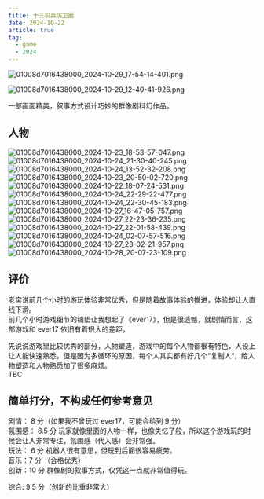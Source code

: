```yaml
---
title: 十三机兵防卫圈
date: 2024-10-22
article: true
tag:
  - game
  - 2024
---
```

![01008d7016438000_2024-10-29_17-54-14-401.png](https://oss.naglfar28.com/naglfar28/202410291755619.png)

![01008d7016438000_2024-10-29_12-40-41-926.png](https://oss.naglfar28.com/naglfar28/202410291531734.png)

一部画面精美，叙事方式设计巧妙的群像剧科幻作品。
## 人物
![01008d7016438000_2024-10-23_18-53-57-047.png](https://oss.naglfar28.com/naglfar28/202410241617256.png)  
![01008d7016438000_2024-10-24_21-30-40-245.png](https://oss.naglfar28.com/naglfar28/202410261623676.png)  
![01008d7016438000_2024-10-24_13-52-32-208.png](https://oss.naglfar28.com/naglfar28/202410241727345.png)  
![01008d7016438000_2024-10-23_20-50-02-720.png](https://oss.naglfar28.com/naglfar28/202410241645116.png)  
![01008d7016438000_2024-10-22_18-07-24-531.png](https://oss.naglfar28.com/naglfar28/202410241645056.png)  
![01008d7016438000_2024-10-24_22-29-22-477.png](https://oss.naglfar28.com/naglfar28/202410261622611.png)  
![01008d7016438000_2024-10-24_22-30-45-183.png](https://oss.naglfar28.com/naglfar28/202410261658141.png)  
![01008d7016438000_2024-10-27_16-47-05-757.png](https://oss.naglfar28.com/naglfar28/202410281948470.png)  
![01008d7016438000_2024-10-27_22-23-36-235.png](https://oss.naglfar28.com/naglfar28/202410281948678.png)  
![01008d7016438000_2024-10-27_22-01-58-439.png](https://oss.naglfar28.com/naglfar28/202410281949024.png)  
![01008d7016438000_2024-10-24_02-07-57-516.png](https://oss.naglfar28.com/naglfar28/202410281949630.png)  
![01008d7016438000_2024-10-27_23-02-21-957.png](https://oss.naglfar28.com/naglfar28/202410281950540.png)  
![01008d7016438000_2024-10-28_20-07-23-109.png](https://oss.naglfar28.com/naglfar28/202410291532397.png)
## 评价
老实说前几个小时的游玩体验非常优秀，但是随着故事体验的推进，体验却让人直线下滑。  
前几个小时游戏细节的铺垫让我想起了《ever17》，但是很遗憾，就剧情而言，这部游戏和 ever17 依旧有着很大的差距。

先说说游戏里比较优秀的部分，人物塑造，游戏中的每个人物都很有特色，人设上让人能快速熟悉，但是因为多循环的原因，每个人其实都有好几个“复制人“，给人物塑造和人物熟悉加了很多麻烦。  
TBC

## 简单打分，不构成任何参考意见
剧情： 8 分（如果我不曾玩过 ever17，可能会给到 9 分）  
氛围感： 8.5 分 玩家就像里面的人物一样，也像失忆了般，所以这个游戏玩的时候会让人非常专注，氛围感（代入感）会非常强。  
玩法： 6 分 机器人很有意思，但玩到后面很容易疲劳。  
音乐：7 分 （合格优秀）  
创新：10 分 群像剧的叙事方式，仅凭这一点就非常值得玩。

综合: 9.5 分（创新的比重非常大）
